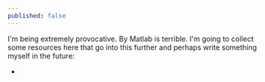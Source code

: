 ```yaml
---
published: false
---
```

I'm being extremely provocative. By Matlab is terrible. I'm going to collect some resources here that go into this further and perhaps write something myself in the future:

- 
